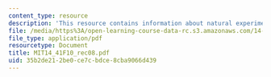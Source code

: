 ```yaml
---
content_type: resource
description: 'This resource contains information about natural experiments. '
file: /media/https%3A/open-learning-course-data-rc.s3.amazonaws.com/14-41-public-finance-and-public-policy-fall-2010/35b2de212be0ce7cbdce8cba9066d439_MIT14_41F10_rec08.pdf
file_type: application/pdf
resourcetype: Document
title: MIT14_41F10_rec08.pdf
uid: 35b2de21-2be0-ce7c-bdce-8cba9066d439
---
```


